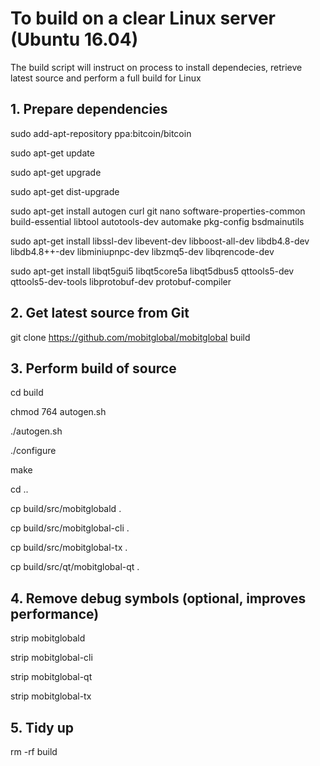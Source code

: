 To build on a clear Linux server (Ubuntu 16.04)
===============================================

The build script will instruct on process to install dependecies, retrieve latest source and perform a full build for Linux

## 1. Prepare dependencies

sudo add-apt-repository ppa:bitcoin/bitcoin

sudo apt-get update

sudo apt-get upgrade

sudo apt-get dist-upgrade

sudo apt-get install autogen curl git nano software-properties-common build-essential libtool autotools-dev automake pkg-config bsdmainutils

sudo apt-get install libssl-dev libevent-dev libboost-all-dev libdb4.8-dev libdb4.8++-dev libminiupnpc-dev libzmq5-dev libqrencode-dev

sudo apt-get install libqt5gui5 libqt5core5a libqt5dbus5 qttools5-dev qttools5-dev-tools libprotobuf-dev protobuf-compiler

## 2. Get latest source from Git

git clone https://github.com/mobitglobal/mobitglobal build

## 3. Perform build of source

cd build

chmod 764 autogen.sh

./autogen.sh

./configure

make

cd ..

cp build/src/mobitglobald .

cp build/src/mobitglobal-cli .

cp build/src/mobitglobal-tx .

cp build/src/qt/mobitglobal-qt .


## 4. Remove debug symbols (optional, improves performance)

strip mobitglobald

strip mobitglobal-cli

strip mobitglobal-qt

strip mobitglobal-tx

## 5. Tidy up

rm -rf build
